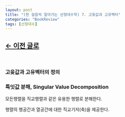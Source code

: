```yaml
---
layout: post
title: "(한 걸음씩 알아가는 선형대수학) 7. 고윳값과 고유벡터"
categories: "BookReview"
tags: [선형대수]
---
```


## [←  이전 글로](https://maizer2.github.io/bookreview/2022/03/28/(한-걸음씩-알아가는-선형대수학)-6.-행렬식과-역행렬.html)
<br/>

### 고윳값과 고유벡터의 정의


### 특잇값 분해, Singular Value Decomposition

모든행렬을 직교행렬과 같은 유용한 행렬로 분해한다.

행렬의 행공간과 열공간에 대한 직교기저(축)을 제공한다.